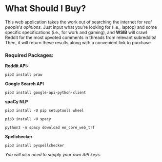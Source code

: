 # What Should I Buy?

This web application takes the work out of searching the internet for *real people's opinions.* Just input what you're looking for (i.e., laptop) and some specific specifications (i.e., for work and gaming), and **WSIB** will crawl Reddit for the most upvoted comments in threads from relevant subreddits! Then, it will return these results along with a convenient link to purchase.

### Required Packages:

**Reddit API:**

```pip3 install praw```

**Google Search API**

```pip3 install google-api-python-client```

**spaCy NLP**

```pip3 install -U pip setuptools wheel```

```pip3 install -U spacy```

```python3 -m spacy download en_core_web_trf```

**Spellchecker**

```pip3 install pyspellchecker```

*You will also need to supply your own API keys.*
